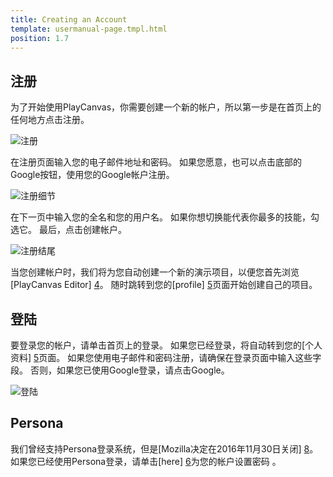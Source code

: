 ```yaml
---
title: Creating an Account
template: usermanual-page.tmpl.html
position: 1.7
---
```


## 注册

为了开始使用PlayCanvas，你需要创建一个新的帐户，所以第一步是在首页上的任何地方点击注册。

![注册][1]

在注册页面输入您的电子邮件地址和密码。 如果您愿意，也可以点击底部的Google按钮，使用您的Google帐户注册。

![注册细节][2]

在下一页中输入您的全名和您的用户名。 如果你想切换能代表你最多的技能，勾选它。 最后，点击创建帐户。

![注册结尾][3]

当您创建帐户时，我们将为您自动创建一个新的演示项目，以便您首先浏览[PlayCanvas Editor] [4]。 随时跳转到您的[profile] [5]页面开始创建自己的项目。

## 登陆

要登录您的帐户，请单击首页上的登录。 如果您已经登录，将自动转到您的[个人资料] [5]页面。 如果您使用电子邮件和密码注册，请确保在登录页面中输入这些字段。 否则，如果您已使用Google登录，请点击Google。

![登陆][7]

## Persona

我们曾经支持Persona登录系统，但是[Mozilla决定在2016年11月30日关闭] [8]。如果您已经使用Persona登录，请单击[here] [6]为您的帐户设置密码 。

[1]: /images/user-manual/creating-account/signup.png
[2]: /images/user-manual/creating-account/signup_details.png
[3]: /images/user-manual/creating-account/signup_final.png
[4]: /user-manual/designer/
[5]: /user-manual/profile/
[6]: https://login.playcanvas.com/persona_deprecated
[7]: /images/user-manual/creating-account/login.png
[8]: https://wiki.mozilla.org/Identity/Persona_Shutdown_Guidelines_for_Reliers

